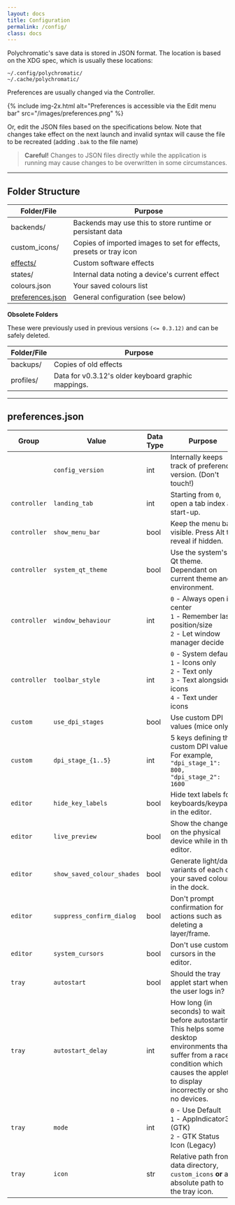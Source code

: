 ```yaml
---
layout: docs
title: Configuration
permalink: /config/
class: docs
---
```


Polychromatic's save data is stored in JSON format. The location is based on
the XDG spec, which is usually these locations:

    ~/.config/polychromatic/
    ~/.cache/polychromatic/

Preferences are usually changed via the Controller.

{% include img-2x.html alt="Preferences is accessible via the Edit menu bar" src="/images/preferences.png" %}

Or, edit the JSON files based on the specifications below. Note that
changes take effect on the next launch and invalid syntax will cause the file to
be recreated (adding `.bak` to the file name)

> **Careful!** Changes to JSON files directly while the application is running may
> cause changes to be overwritten in some circumstances.

---

## Folder Structure

| Folder/File           | Purpose                                              |
| --------------------- | ---------------------------------------------------- |
| backends/             | Backends may use this to store runtime or persistant data
| custom_icons/         | Copies of imported images to set for effects, presets or tray icon
| [effects/]            | Custom software effects
| states/               | Internal data noting a device's current effect <!-- or preset -->
| colours.json          | Your saved colours list
| [preferences.json]    | General configuration (see below)

<!--
| [presets/]            | Stores pre-determined device settings. Other apps may call these "profiles"
-->

[effects/]: /config/effects/
[presets/]: /config/presets/
[preferences.json]: #preferencesjson

**Obsolete Folders**

These were previously used in previous versions `(<= 0.3.12)` and
can be safely deleted.

| Folder/File   | Purpose                                                      |
| ------------- | ------------------------------------------------------------ |
| backups/      | Copies of old effects
| profiles/     | Data for v0.3.12's older keyboard graphic mappings.

---

## preferences.json

| Group         | Value             | Data Type | Purpose                              |
| ------------- | ----------------- | --------- | ------------------------------------ |
|               | `config_version`  | int       | Internally keeps track of preference version. (Don't touch!)
| `controller`  | `landing_tab`     | int       | Starting from `0`, open a tab index at start-up.
| `controller`  | `show_menu_bar`   | bool      | Keep the menu bar visible. Press Alt to reveal if hidden.
| `controller`  | `system_qt_theme` | bool      | Use the system's Qt theme. Dependant on current theme and environment.
| `controller`  | `window_behaviour`| int       | `0` - Always open in center <br> `1` - Remember last position/size <br> `2` - Let window manager decide
| `controller`  | `toolbar_style`   | int       | `0` - System default <br> `1` - Icons only <br> `2` - Text only <br> `3` - Text alongside icons <br> `4` - Text under icons
| `custom`      | `use_dpi_stages`  | bool      | Use custom DPI values (mice only)
| `custom`      | `dpi_stage_{1..5}`| int       | 5 keys defining the custom DPI value.<br> For example, `"dpi_stage_1": 800, "dpi_stage_2": 1600`
| `editor`      | `hide_key_labels` | bool      | Hide text labels for keyboards/keypads in the editor.
| `editor`      | `live_preview`    | bool      | Show the changes on the physical device while in the editor.
| `editor`      | `show_saved_colour_shades` | bool | Generate light/dark variants of each of your saved colours in the dock.
| `editor`      | `suppress_confirm_dialog` | bool | Don't prompt confirmation for actions such as deleting a layer/frame.
| `editor`      | `system_cursors`  | bool      | Don't use custom cursors in the editor.
| `tray`        | `autostart`       | bool      | Should the tray applet start when the user logs in?
| `tray`        | `autostart_delay` | int       | How long (in seconds) to wait before autostarting. This helps some desktop environments that suffer from a race condition which causes the applet to display incorrectly or show no devices.
| `tray`        | `mode`            | int       | `0` - Use Default <br> `1` - AppIndicator3 (GTK) <br> `2` - GTK Status Icon (Legacy)
| `tray`        | `icon`            | str       | Relative path from data directory, `custom_icons` **or** an absolute path to the tray icon.
